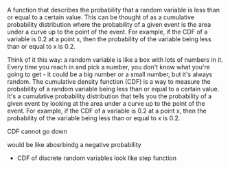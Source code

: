 ---
---

A function that describes the probability that a random variable is less than or equal to a certain value. This can be thought of as a cumulative probability distribution where the probability of a given event is the area under a curve up to the point of the event. For example, if the CDF of a variable is 0.2 at a point x, then the probability of the variable being less than or equal to x is 0.2.

Think of it this way: a random variable is like a box with lots of numbers in it. Every time you reach in and pick a number, you don't know what you're going to get - it could be a big number or a small number, but it's always random. The cumulative density function (CDF) is a way to measure the probability of a random variable being less than or equal to a certain value. It's a cumulative probability distribution that tells you the probability of a given event by looking at the area under a curve up to the point of the event. For example, if the CDF of a variable is 0.2 at a point x, then the probability of the variable being less than or equal to x is 0.2.

CDF cannot go down

would be like abosrbindg a negative probability

* CDF of discrete random variables look like step function

